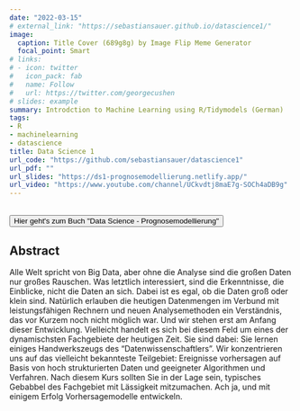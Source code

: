 ```yaml
---
date: "2022-03-15"
# external_link: "https://sebastiansauer.github.io/datascience1/"
image:
  caption: Title Cover (689g8g) by Image Flip Meme Generator
  focal_point: Smart
# links:
# - icon: twitter
#   icon_pack: fab
#   name: Follow
#   url: https://twitter.com/georgecushen
# slides: example
summary: Introdction to Machine Learning using R/Tidymodels (German)
tags:
- R
- machinelearning
- datascience
title: Data Science 1 
url_code: "https://github.com/sebastiansauer/datascience1"
url_pdf: ""
url_slides: "https://ds1-prognosemodellierung.netlify.app/"
url_video: "https://www.youtube.com/channel/UCkvdtj8maE7g-SOCh4aDB9g"
---
```





</br>

  <button onclick="window.location.href='https://ds1-prognosemodellierung.netlify.app/';">
     Hier geht's zum Buch "Data Science - Prognosemodellierung"
    </button>
    
    
</br>


## Abstract



Alle Welt spricht von Big Data, aber ohne die Analyse sind die großen Daten nur großes Rauschen. Was letztlich interessiert, sind die Erkenntnisse, die Einblicke, nicht die Daten an sich. Dabei ist es egal, ob die Daten groß oder klein sind. Natürlich erlauben die heutigen Datenmengen im Verbund mit leistungsfähigen Rechnern und neuen Analysemethoden ein Verständnis, das vor Kurzem noch nicht möglich war. Und wir stehen erst am Anfang dieser Entwicklung. Vielleicht handelt es sich bei diesem Feld um eines der dynamischsten Fachgebiete der heutigen Zeit. Sie sind dabei: Sie lernen einiges Handwerkszeugs des “Datenwissenschaftlers”. Wir konzentrieren uns auf das vielleicht bekannteste Teilgebiet: Ereignisse vorhersagen auf Basis von hoch strukturierten Daten und geeigneter Algorithmen und Verfahren. Nach diesem Kurs sollten Sie in der Lage sein, typisches Gebabbel des Fachgebiet mit Lässigkeit mitzumachen. Ach ja, und mit einigem Erfolg Vorhersagemodelle entwickeln.
